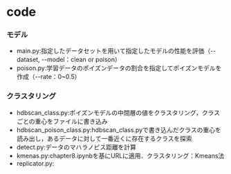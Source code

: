 # code
### モデル
- main.py:指定したデータセットを用いて指定したモデルの性能を評価（--dataset, --model：clean or poison）
- poison.py:学習データのポイズンデータの割合を指定してポイズンモデルを作成（--rate：0~0.5）

### クラスタリング
- hdbscan_class.py:ポイズンモデルの中間層の値をクラスタリング，クラスごとの重心をファイルに書き込み
- hdbscan_poison_class.py:hdbscan_class.pyで書き込んだクラスの重心を読み出し，あるデータに対して一番近くに存在するクラスを探索
- detect.py:データのマハラノビス距離を計算
- kmenas.py:chapter8.ipynbを基にURLに適用．クラスタリング：Kmeans法
- replicator.py: